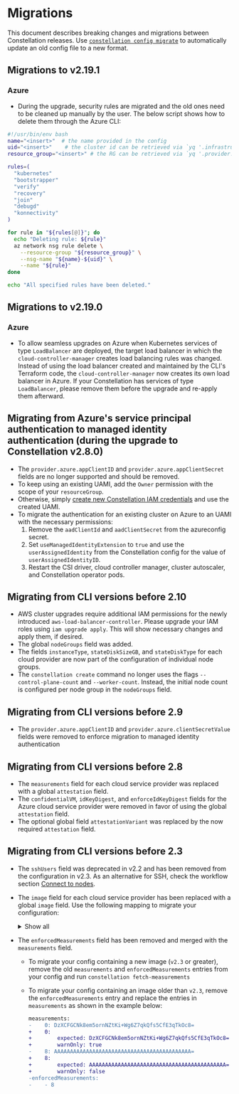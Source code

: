 # Migrations

This document describes breaking changes and migrations between Constellation releases.
Use [`constellation config migrate`](./cli.md#constellation-config-migrate) to automatically update an old config file to a new format.

## Migrations to v2.19.1

### Azure

* During the upgrade, security rules are migrated and the old ones need to be cleaned up manually by the user. The below script shows how to delete them through the Azure CLI:

```bash
#!/usr/bin/env bash
name="<insert>"  # the name provided in the config
uid="<insert>"    # the cluster id can be retrieved via `yq '.infrastructure.uid' constellation-state.yaml`
resource_group="<insert>" # the RG can be retrieved via `yq '.provider.azure.resourceGroup' constellation-conf.yaml`

rules=(
  "kubernetes"
  "bootstrapper"
  "verify"
  "recovery"
  "join"
  "debugd"
  "konnectivity"
)

for rule in "${rules[@]}"; do
  echo "Deleting rule: ${rule}"
  az network nsg rule delete \
    --resource-group "${resource_group}" \
    --nsg-name "${name}-${uid}" \
    --name "${rule}"
done

echo "All specified rules have been deleted."
```

## Migrations to v2.19.0

### Azure

* To allow seamless upgrades on Azure when Kubernetes services of type `LoadBalancer` are deployed, the target
 load balancer in which the `cloud-controller-manager` creates load balancing rules was changed. Instead of using the load balancer
 created and maintained by the CLI's Terraform code, the `cloud-controller-manager` now creates its own load balancer in Azure.
 If your Constellation has services of type `LoadBalancer`, please remove them before the upgrade and re-apply them
 afterward.

## Migrating from Azure's service principal authentication to managed identity authentication (during the upgrade to Constellation v2.8.0)

* The `provider.azure.appClientID` and `provider.azure.appClientSecret` fields are no longer supported and should be removed.
* To keep using an existing UAMI, add the `Owner` permission with the scope of your `resourceGroup`.
* Otherwise, simply [create new Constellation IAM credentials](../workflows/config.md#creating-an-iam-configuration) and use the created UAMI.
* To migrate the authentication for an existing cluster on Azure to an UAMI with the necessary permissions:
  1. Remove the `aadClientId` and `aadClientSecret` from the azureconfig secret.
  2. Set `useManagedIdentityExtension` to `true`  and use the `userAssignedIdentity` from the Constellation config for the value of `userAssignedIdentityID`.
  3. Restart the CSI driver, cloud controller manager, cluster autoscaler, and Constellation operator pods.

## Migrating from CLI versions before 2.10

* AWS cluster upgrades require additional IAM permissions for the newly introduced `aws-load-balancer-controller`. Please upgrade your IAM roles using `iam upgrade apply`. This will show necessary changes and apply them, if desired.
* The global `nodeGroups` field was added.
* The fields `instanceType`, `stateDiskSizeGB`, and `stateDiskType` for each cloud provider are now part of the configuration of individual node groups.
* The `constellation create` command no longer uses the flags `--control-plane-count` and `--worker-count`. Instead, the initial node count is configured per node group in the `nodeGroups` field.

## Migrating from CLI versions before 2.9

* The `provider.azure.appClientID` and `provider.azure.clientSecretValue` fields were removed to enforce migration to managed identity authentication

## Migrating from CLI versions before 2.8

* The `measurements` field for each cloud service provider was replaced with a global `attestation` field.
* The `confidentialVM`, `idKeyDigest`, and `enforceIdKeyDigest` fields for the Azure cloud service provider were removed in favor of using the global `attestation` field.
* The optional global field `attestationVariant` was replaced by the now required `attestation` field.

## Migrating from CLI versions before 2.3

* The `sshUsers` field was deprecated in v2.2 and has been removed from the configuration in v2.3.
  As an alternative for SSH, check the workflow section [Connect to nodes](../workflows/troubleshooting.md#node-shell-access).
* The `image` field for each cloud service provider has been replaced with a global `image` field. Use the following mapping to migrate your configuration:
    <details>
    <summary>Show all</summary>

    | CSP   | old image                                                                                                                                                                             | new image |
    | ----- | ------------------------------------------------------------------------------------------------------------------------------------------------------------------------------------- | --------- |
    | AWS   | `ami-06b8cbf4837a0a57c`                                                                                                                                                               | `v2.2.2`  |
    | AWS   | `ami-02e96dc04a9e438cd`                                                                                                                                                               | `v2.2.2`  |
    | AWS   | `ami-028ead928a9034b2f`                                                                                                                                                               | `v2.2.2`  |
    | AWS   | `ami-032ac10dd8d8266e3`                                                                                                                                                               | `v2.2.1`  |
    | AWS   | `ami-032e0d57cc4395088`                                                                                                                                                               | `v2.2.1`  |
    | AWS   | `ami-053c3e49e19b96bdd`                                                                                                                                                               | `v2.2.1`  |
    | AWS   | `ami-0e27ebcefc38f648b`                                                                                                                                                               | `v2.2.0`  |
    | AWS   | `ami-098cd37f66523b7c3`                                                                                                                                                               | `v2.2.0`  |
    | AWS   | `ami-04a87d302e2509aad`                                                                                                                                                               | `v2.2.0`  |
    | Azure | `/subscriptions/0d202bbb-4fa7-4af8-8125-58c269a05435/resourceGroups/constellation-images/providers/Microsoft.Compute/galleries/Constellation/images/constellation/versions/2.2.2`     | `v2.2.2`  |
    | Azure | `/subscriptions/0d202bbb-4fa7-4af8-8125-58c269a05435/resourceGroups/constellation-images/providers/Microsoft.Compute/galleries/Constellation_CVM/images/constellation/versions/2.2.2` | `v2.2.2`  |
    | Azure | `/subscriptions/0d202bbb-4fa7-4af8-8125-58c269a05435/resourceGroups/constellation-images/providers/Microsoft.Compute/galleries/Constellation/images/constellation/versions/2.2.1`     | `v2.2.1`  |
    | Azure | `/subscriptions/0d202bbb-4fa7-4af8-8125-58c269a05435/resourceGroups/constellation-images/providers/Microsoft.Compute/galleries/Constellation_CVM/images/constellation/versions/2.2.1` | `v2.2.1`  |
    | Azure | `/subscriptions/0d202bbb-4fa7-4af8-8125-58c269a05435/resourceGroups/constellation-images/providers/Microsoft.Compute/galleries/Constellation/images/constellation/versions/2.2.0`     | `v2.2.0`  |
    | Azure | `/subscriptions/0d202bbb-4fa7-4af8-8125-58c269a05435/resourceGroups/constellation-images/providers/Microsoft.Compute/galleries/Constellation_CVM/images/constellation/versions/2.2.0` | `v2.2.0`  |
    | Azure | `/subscriptions/0d202bbb-4fa7-4af8-8125-58c269a05435/resourceGroups/constellation-images/providers/Microsoft.Compute/galleries/Constellation/images/constellation/versions/2.1.0`     | `v2.1.0`  |
    | Azure | `/subscriptions/0d202bbb-4fa7-4af8-8125-58c269a05435/resourceGroups/constellation-images/providers/Microsoft.Compute/galleries/Constellation_CVM/images/constellation/versions/2.1.0` | `v2.1.0`  |
    | Azure | `/subscriptions/0d202bbb-4fa7-4af8-8125-58c269a05435/resourceGroups/constellation-images/providers/Microsoft.Compute/galleries/Constellation/images/constellation/versions/2.0.0`     | `v2.0.0`  |
    | Azure | `/subscriptions/0d202bbb-4fa7-4af8-8125-58c269a05435/resourceGroups/constellation-images/providers/Microsoft.Compute/galleries/Constellation_CVM/images/constellation/versions/2.0.0` | `v2.0.0`  |
    | GCP   | `projects/constellation-images/global/images/constellation-v2-2-2`                                                                                                                    | `v2.2.2`  |
    | GCP   | `projects/constellation-images/global/images/constellation-v2-2-1`                                                                                                                    | `v2.2.1`  |
    | GCP   | `projects/constellation-images/global/images/constellation-v2-2-0`                                                                                                                    | `v2.2.0`  |
    | GCP   | `projects/constellation-images/global/images/constellation-v2-1-0`                                                                                                                    | `v2.1.0`  |
    | GCP   | `projects/constellation-images/global/images/constellation-v2-0-0`                                                                                                                    | `v2.0.0`  |

    </details>
* The `enforcedMeasurements` field has been removed and merged with the `measurements` field.
  * To migrate your config containing a new image (`v2.3` or greater), remove the old `measurements` and `enforcedMeasurements` entries from your config and run `constellation fetch-measurements`
  * To migrate your config containing an image older than `v2.3`, remove the `enforcedMeasurements` entry and replace the entries in `measurements` as shown in the example below:

    ```diff
    measurements:
    -    0: DzXCFGCNk8em5ornNZtKi+Wg6Z7qkQfs5CfE3qTkOc8=
    +    0:
    +        expected: DzXCFGCNk8em5ornNZtKi+Wg6Z7qkQfs5CfE3qTkOc8=
    +        warnOnly: true
    -    8: AAAAAAAAAAAAAAAAAAAAAAAAAAAAAAAAAAAAAAAAAAA=
    +    8:
    +        expected: AAAAAAAAAAAAAAAAAAAAAAAAAAAAAAAAAAAAAAAAAAA=
    +        warnOnly: false
    -enforcedMeasurements:
    -    - 8
    ```
